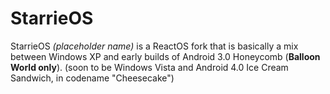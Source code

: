 # StarrieOS
StarrieOS *(placeholder name)* is a ReactOS fork that is basically a mix between Windows XP and early builds of Android 3.0 Honeycomb (**Balloon World only**). (soon to be Windows Vista and Android 4.0 Ice Cream Sandwich, in codename "Cheesecake")
